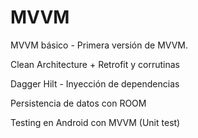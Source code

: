 # MVVM

MVVM básico - Primera versión de MVVM.

Clean Architecture + Retrofit y corrutinas  

Dagger Hilt - Inyección de dependencias 

Persistencia de datos con ROOM 

Testing en Android con MVVM (Unit test)
